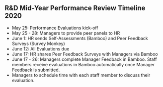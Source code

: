 ## R&D Mid-Year Performance Review Timeline 2020

* May 25: Performance Evaluations kick-off
* May 25 - 28: Managers to provide peer panels to HR 
* June 1: HR sends Self-Assessments (Bamboo) and Peer Feedback Surveys (Survey Monkey)
* June 12: All Evaluations due
* June 17: HR shares Peer Feedback Surveys with Managers via Bamboo
* June 17 - 26: Managers complete Manager Feedback in Bamboo. Staff members receive evaluations in Bamboo automatically once Manager Feedback is submitted.
* Managers to schedule time with each staff member to discuss their evaluation. 
